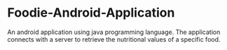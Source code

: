 # Foodie-Android-Application
An android application using java programming language. The application connects with a server to retrieve the nutritional values of a specific food.
